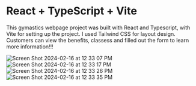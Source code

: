 # React + TypeScript + Vite

This gymastics webpage project was built with React and Typescript, with Vite for setting up the project. I used Tailwind CSS for layout design. Customers can view the benefits, classess and filled out the form to learn more information!!!

![Screen Shot 2024-02-16 at 12 33 07 PM](https://github.com/Liao993/typescript_gym_class/assets/73458806/ad1d3930-98b1-4d7e-bb03-92ec7c74406a)
![Screen Shot 2024-02-16 at 12 33 17 PM](https://github.com/Liao993/typescript_gym_class/assets/73458806/8dbbb16c-4e72-4847-b249-8c357c7e2431)
![Screen Shot 2024-02-16 at 12 33 26 PM](https://github.com/Liao993/typescript_gym_class/assets/73458806/ad232441-8604-4423-a1c9-99261662b779)
![Screen Shot 2024-02-16 at 12 33 35 PM](https://github.com/Liao993/typescript_gym_class/assets/73458806/c2754375-a655-480d-9b3a-9af3f466af6b)
